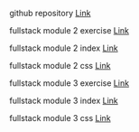 github repository
[Link](https://github.com/maskator/fullstack)

fullstack module 2 exercise [Link](https://maskator.github.io/fullstack/module2/)


fullstack module 2 index 
[Link](https://github.com/maskator/fullstack/blob/master/module2/index.html)


fullstack module 2 css [Link](https://github.com/maskator/fullstack/blob/master/module2/css/style.css)

fullstack module 3 exercise [Link](https://maskator.github.io/fullstack/module3/)


fullstack module 3 index 
[Link](https://github.com/maskator/fullstack/blob/master/module3/index.html)


fullstack module 3 css [Link](https://github.com/maskator/fullstack/blob/master/module3/css/styles.css)
